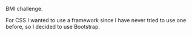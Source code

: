 BMI challenge.

For CSS I wanted to use a framework since I have never tried to use one before, so I decided to use Bootstrap.
